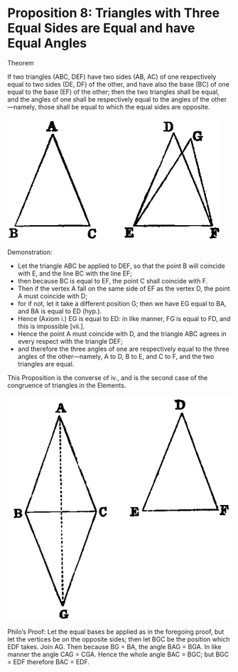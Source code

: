 
# Proposition 8: Triangles with Three Equal Sides are Equal and have Equal Angles

Theorem

If two triangles (ABC, DEF) have two sides (AB, AC) of one respectively equal to two sides (DE, DF) of the other,
and have also the base (BC) of one equal to the base (EF) of the other; then the two triangles shall be equal,
and the angles of one shall be respectively equal to the angles of the other—namely, those shall be equal to
which the equal sides are opposite.

![Proposition 8](f022.png)

Demonstration:
* Let the triangle ABC be applied to DEF, so that the point B will coincide with E, and the line BC with the line EF;
* then because BC is equal to EF, the point C shall coincide with F.
* Then if the vertex A fall on the same side of EF as the vertex D, the point A must coincide with D;
* for if not, let it take a different position G; then we have EG equal to BA, and BA is equal to ED (hyp.).
* Hence (Axiom i.) EG is equal to ED: in like manner, FG is equal to FD, and this is impossible [vii.].
* Hence the point A must coincide with D, and the triangle ABC agrees in every respect with the triangle DEF;
* and therefore the three angles of one are respectively equal to the three angles of the other—namely, A to D, B to E, and C to F, and the two triangles are equal.

This Proposition is the converse of iv., and is the second case of the congruence of triangles in the Elements.

![Proposition 8](f023.png)

Philo’s Proof: Let the equal bases be applied as in the foregoing proof, but let the vertices be on the opposite sides; then let BGC be the position which EDF takes. Join AG. Then because BG = BA, the angle BAG = BGA. In like manner the angle CAG = CGA. Hence the whole angle BAC = BGC; but BGC = EDF therefore BAC = EDF.
